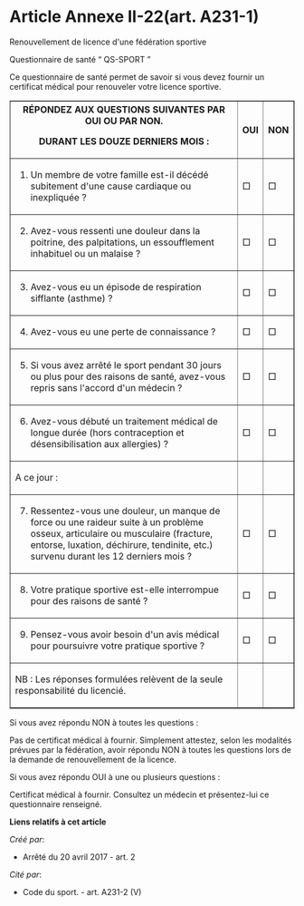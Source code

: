 # Article Annexe II-22(art. A231-1)

Renouvellement de licence d'une fédération sportive

Questionnaire de santé “ QS-SPORT ”

Ce questionnaire de santé permet de savoir si vous devez fournir un certificat médical pour renouveler votre licence
sportive.

<table border="1">
  <tbody>
    <tr>
      <th>RÉPONDEZ AUX QUESTIONS SUIVANTES PAR OUI OU PAR NON.

DURANT LES DOUZE DERNIERS MOIS :</th>
      <th>

OUI</th>
      <th>

NON</th>
    </tr>
    <tr>
      <td align="left">

1) Un membre de votre famille est-il décédé subitement d'une cause cardiaque ou inexpliquée ?</td>
      <td align="left">

□</td>
      <td align="left">

□</td>
    </tr>
    <tr>
      <td align="left">

2) Avez-vous ressenti une douleur dans la poitrine, des palpitations, un essoufflement inhabituel ou un malaise ?</td>
      <td align="left">

□</td>
      <td align="left">

□</td>
    </tr>
    <tr>
      <td align="left">

3) Avez-vous eu un épisode de respiration sifflante (asthme) ?</td>
      <td align="left">

□</td>
      <td align="left">

□</td>
    </tr>
    <tr>
      <td align="left">

4) Avez-vous eu une perte de connaissance ?</td>
      <td align="left">

□</td>
      <td align="left">

□</td>
    </tr>
    <tr>
      <td align="left">

5) Si vous avez arrêté le sport pendant 30 jours ou plus pour des raisons de santé, avez-vous repris sans l'accord d'un
médecin ?</td>
      <td align="left">

□</td>
      <td align="left">

□</td>
    </tr>
    <tr>
      <td align="left">

6) Avez-vous débuté un traitement médical de longue durée (hors contraception et désensibilisation aux allergies) ?</td>
      <td align="left">

□</td>
      <td align="left">

□</td>
    </tr>
    <tr>
      <td align="left">

A ce jour :

</td>
      <td align="left">
      </td><td align="left">
    </td></tr>
    <tr>
      <td align="left">

7) Ressentez-vous une douleur, un manque de force ou une raideur suite à un problème osseux, articulaire ou musculaire
(fracture, entorse, luxation, déchirure, tendinite, etc.) survenu durant les 12 derniers mois ?</td>
      <td align="left">

□</td>
      <td align="left">

□</td>
    </tr>
    <tr>
      <td align="left">

8) Votre pratique sportive est-elle interrompue pour des raisons de santé ?</td>
      <td align="left">

□</td>
      <td align="left">

□</td>
    </tr>
    <tr>
      <td align="left">

9) Pensez-vous avoir besoin d'un avis médical pour poursuivre votre pratique sportive ?</td>
      <td align="left">

□</td>
      <td align="left">

□</td>
    </tr>
    <tr>
      <td align="left">

NB : Les réponses formulées relèvent de la seule responsabilité du licencié.</td>
      <td align="left">
      </td><td align="left">
    </td></tr>
  </tbody>
</table>

Si vous avez répondu NON à toutes les questions :

Pas de certificat médical à fournir. Simplement attestez, selon les modalités prévues par la fédération, avoir répondu NON à
toutes les questions lors de la demande de renouvellement de la licence.

Si vous avez répondu OUI à une ou plusieurs questions :

Certificat médical à fournir. Consultez un médecin et présentez-lui ce questionnaire renseigné.

**Liens relatifs à cet article**

_Créé par_:

  - Arrêté du 20 avril 2017 - art. 2

_Cité par_:

  - Code du sport. - art. A231-2 (V)
